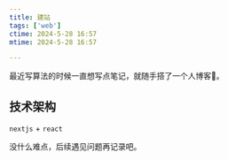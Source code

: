 ```yaml
---
title: 建站
tags: ['web']
ctime: 2024-5-28 16:57
mtime: 2024-5-28 16:57 

---
```


最近写算法的时候一直想写点笔记，就随手搭了一个人博客💪。

<!-- more -->

## 技术架构

`nextjs` + `react`

没什么难点，后续遇见问题再记录吧。

